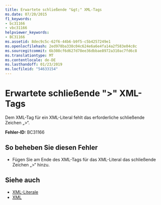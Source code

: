 ```yaml
---
title: Erwartete schließende "&gt;" XML-Tags
ms.date: 07/20/2015
f1_keywords:
- bc31166
- vbc31166
helpviewer_keywords:
- BC31166
ms.assetid: 8dec9c5c-62f6-44b6-b9f5-c5b4257249e1
ms.openlocfilehash: 2ed978ba338c04c624e6a6e4fa14a2f583e04c8c
ms.sourcegitcommit: 6b308cf6d627d78ee36dbbae8972a310ac7fd6c8
ms.translationtype: MT
ms.contentlocale: de-DE
ms.lasthandoff: 01/23/2019
ms.locfileid: "54633154"
---
```

# <a name="expected-closing-gt-for-xml-tag"></a>Erwartete schließende "&gt;" XML-Tags
Dem XML-Tag für ein XML-Literal fehlt das erforderliche schließende Zeichen „>“.  
  
 **Fehler-ID:** BC31166  
  
## <a name="to-correct-this-error"></a>So beheben Sie diesen Fehler  
  
-   Fügen Sie am Ende des XML-Tags für das XML-Literal das schließende Zeichen „>“ hinzu.  
  
## <a name="see-also"></a>Siehe auch
- [XML-Literale](../../visual-basic/language-reference/xml-literals/index.md)
- [XML](../../visual-basic/programming-guide/language-features/xml/index.md)
